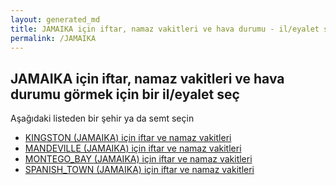 ```yaml
---
layout: generated_md
title: JAMAIKA için iftar, namaz vakitleri ve hava durumu - il/eyalet seç
permalink: /JAMAIKA
---
```


## JAMAIKA için iftar, namaz vakitleri ve hava durumu  görmek için bir il/eyalet seç

Aşağıdaki listeden bir şehir ya da semt seçin

* [KINGSTON (JAMAIKA) için iftar ve namaz vakitleri](/JAMAIKA/KINGSTON)
* [MANDEVILLE (JAMAIKA) için iftar ve namaz vakitleri](/JAMAIKA/MANDEVILLE)
* [MONTEGO_BAY (JAMAIKA) için iftar ve namaz vakitleri](/JAMAIKA/MONTEGO_BAY)
* [SPANISH_TOWN (JAMAIKA) için iftar ve namaz vakitleri](/JAMAIKA/SPANISH_TOWN)
